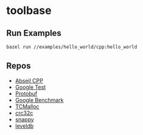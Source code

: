 # toolbase

## Run Examples

```sh
bazel run //examples/hello_world/cpp:hello_world
```

## Repos

* [Abseil CPP](https://github.com/abseil/abseil-cpp)
* [Google Test](https://github.com/google/googletest)
* [Protobuf](https://github.com/protocolbuffers/protobuf)
* [Google Benchmark](https://github.com/google/benchmark)
* [TCMalloc](https://github.com/google/tcmalloc)
* [crc32c](https://github.com/google/crc32c)
* [snappy](https://github.com/google/snappy)
* [leveldb](https://github.com/google/leveldb)
